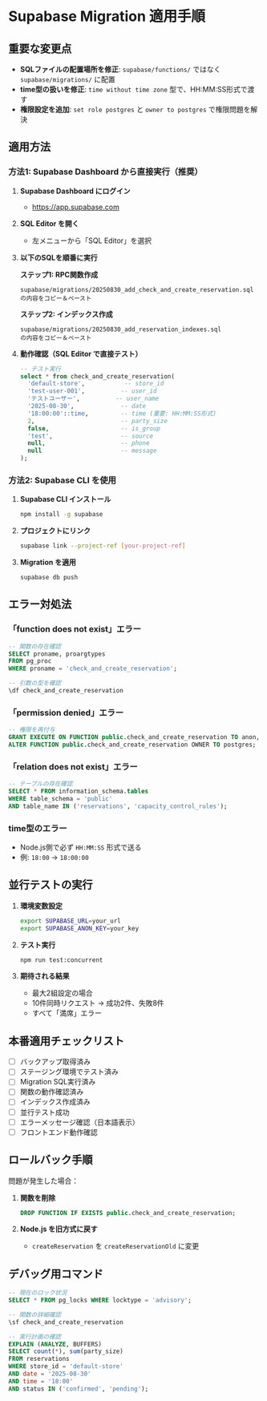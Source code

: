 # Supabase Migration 適用手順

## 重要な変更点
- **SQLファイルの配置場所を修正**: `supabase/functions/` ではなく `supabase/migrations/` に配置
- **time型の扱いを修正**: `time without time zone` 型で、HH:MM:SS形式で渡す
- **権限設定を追加**: `set role postgres` と `owner to postgres` で権限問題を解決

## 適用方法

### 方法1: Supabase Dashboard から直接実行（推奨）

1. **Supabase Dashboard にログイン**
   - https://app.supabase.com

2. **SQL Editor を開く**
   - 左メニューから「SQL Editor」を選択

3. **以下のSQLを順番に実行**

   **ステップ1: RPC関数作成**
   ```
   supabase/migrations/20250830_add_check_and_create_reservation.sql
   の内容をコピー＆ペースト
   ```

   **ステップ2: インデックス作成**
   ```
   supabase/migrations/20250830_add_reservation_indexes.sql
   の内容をコピー＆ペースト
   ```

4. **動作確認（SQL Editor で直接テスト）**
   ```sql
   -- テスト実行
   select * from check_and_create_reservation(
     'default-store',           -- store_id
     'test-user-001',          -- user_id
     'テストユーザー',          -- user_name
     '2025-08-30',             -- date
     '18:00:00'::time,         -- time (重要: HH:MM:SS形式)
     2,                        -- party_size
     false,                    -- is_group
     'test',                   -- source
     null,                     -- phone
     null                      -- message
   );
   ```

### 方法2: Supabase CLI を使用

1. **Supabase CLI インストール**
   ```bash
   npm install -g supabase
   ```

2. **プロジェクトにリンク**
   ```bash
   supabase link --project-ref [your-project-ref]
   ```

3. **Migration を適用**
   ```bash
   supabase db push
   ```

## エラー対処法

### 「function does not exist」エラー
```sql
-- 関数の存在確認
SELECT proname, proargtypes 
FROM pg_proc 
WHERE proname = 'check_and_create_reservation';

-- 引数の型を確認
\df check_and_create_reservation
```

### 「permission denied」エラー
```sql
-- 権限を再付与
GRANT EXECUTE ON FUNCTION public.check_and_create_reservation TO anon, authenticated;
ALTER FUNCTION public.check_and_create_reservation OWNER TO postgres;
```

### 「relation does not exist」エラー
```sql
-- テーブルの存在確認
SELECT * FROM information_schema.tables 
WHERE table_schema = 'public' 
AND table_name IN ('reservations', 'capacity_control_rules');
```

### time型のエラー
- Node.js側で必ず `HH:MM:SS` 形式で送る
- 例: `18:00` → `18:00:00`

## 並行テストの実行

1. **環境変数設定**
   ```bash
   export SUPABASE_URL=your_url
   export SUPABASE_ANON_KEY=your_key
   ```

2. **テスト実行**
   ```bash
   npm run test:concurrent
   ```

3. **期待される結果**
   - 最大2組設定の場合
   - 10件同時リクエスト → 成功2件、失敗8件
   - すべて「満席」エラー

## 本番適用チェックリスト

- [ ] バックアップ取得済み
- [ ] ステージング環境でテスト済み
- [ ] Migration SQL実行済み
- [ ] 関数の動作確認済み
- [ ] インデックス作成済み
- [ ] 並行テスト成功
- [ ] エラーメッセージ確認（日本語表示）
- [ ] フロントエンド動作確認

## ロールバック手順

問題が発生した場合：

1. **関数を削除**
   ```sql
   DROP FUNCTION IF EXISTS public.check_and_create_reservation;
   ```

2. **Node.js を旧方式に戻す**
   - `createReservation` を `createReservationOld` に変更

## デバッグ用コマンド

```sql
-- 現在のロック状況
SELECT * FROM pg_locks WHERE locktype = 'advisory';

-- 関数の詳細確認
\sf check_and_create_reservation

-- 実行計画の確認
EXPLAIN (ANALYZE, BUFFERS) 
SELECT count(*), sum(party_size) 
FROM reservations 
WHERE store_id = 'default-store' 
AND date = '2025-08-30' 
AND time = '18:00' 
AND status IN ('confirmed', 'pending');
```